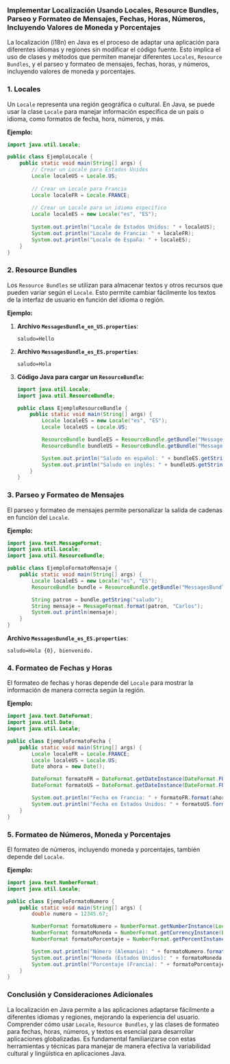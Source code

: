 ### Implementar Localización Usando Locales, Resource Bundles, Parseo y Formateo de Mensajes, Fechas, Horas, Números, Incluyendo Valores de Moneda y Porcentajes

La localización (i18n) en Java es el proceso de adaptar una aplicación para diferentes idiomas y regiones sin modificar el código fuente. Esto implica el uso de clases y métodos que permiten manejar diferentes `Locales`, `Resource Bundles`, y el parseo y formateo de mensajes, fechas, horas, y números, incluyendo valores de moneda y porcentajes.

### 1. Locales

Un `Locale` representa una región geográfica o cultural. En Java, se puede usar la clase `Locale` para manejar información específica de un país o idioma, como formatos de fecha, hora, números, y más.

**Ejemplo:**

```java
import java.util.Locale;

public class EjemploLocale {
    public static void main(String[] args) {
        // Crear un Locale para Estados Unidos
        Locale localeUS = Locale.US;
        
        // Crear un Locale para Francia
        Locale localeFR = Locale.FRANCE;
        
        // Crear un Locale para un idioma específico
        Locale localeES = new Locale("es", "ES");
        
        System.out.println("Locale de Estados Unidos: " + localeUS);
        System.out.println("Locale de Francia: " + localeFR);
        System.out.println("Locale de España: " + localeES);
    }
}
```

### 2. Resource Bundles

Los `Resource Bundles` se utilizan para almacenar textos y otros recursos que pueden variar según el `Locale`. Esto permite cambiar fácilmente los textos de la interfaz de usuario en función del idioma o región.

**Ejemplo:**

1. **Archivo `MessagesBundle_en_US.properties`**:
   ```properties
   saludo=Hello
   ```

2. **Archivo `MessagesBundle_es_ES.properties`**:
   ```properties
   saludo=Hola
   ```

3. **Código Java para cargar un `ResourceBundle`:**
   ```java
   import java.util.Locale;
   import java.util.ResourceBundle;

   public class EjemploResourceBundle {
       public static void main(String[] args) {
           Locale localeES = new Locale("es", "ES");
           Locale localeUS = Locale.US;

           ResourceBundle bundleES = ResourceBundle.getBundle("MessagesBundle", localeES);
           ResourceBundle bundleUS = ResourceBundle.getBundle("MessagesBundle", localeUS);

           System.out.println("Saludo en español: " + bundleES.getString("saludo"));
           System.out.println("Saludo en inglés: " + bundleUS.getString("saludo"));
       }
   }
   ```

### 3. Parseo y Formateo de Mensajes

El parseo y formateo de mensajes permite personalizar la salida de cadenas en función del `Locale`.

**Ejemplo:**

```java
import java.text.MessageFormat;
import java.util.Locale;
import java.util.ResourceBundle;

public class EjemploFormatoMensaje {
    public static void main(String[] args) {
        Locale localeES = new Locale("es", "ES");
        ResourceBundle bundle = ResourceBundle.getBundle("MessagesBundle", localeES);

        String patron = bundle.getString("saludo");
        String mensaje = MessageFormat.format(patron, "Carlos");
        System.out.println(mensaje);
    }
}
```

**Archivo `MessagesBundle_es_ES.properties`**:
```properties
saludo=Hola {0}, bienvenido.
```

### 4. Formateo de Fechas y Horas

El formateo de fechas y horas depende del `Locale` para mostrar la información de manera correcta según la región.

**Ejemplo:**

```java
import java.text.DateFormat;
import java.util.Date;
import java.util.Locale;

public class EjemploFormatoFecha {
    public static void main(String[] args) {
        Locale localeFR = Locale.FRANCE;
        Locale localeUS = Locale.US;
        Date ahora = new Date();

        DateFormat formatoFR = DateFormat.getDateInstance(DateFormat.FULL, localeFR);
        DateFormat formatoUS = DateFormat.getDateInstance(DateFormat.FULL, localeUS);

        System.out.println("Fecha en Francia: " + formatoFR.format(ahora));
        System.out.println("Fecha en Estados Unidos: " + formatoUS.format(ahora));
    }
}
```

### 5. Formateo de Números, Moneda y Porcentajes

El formateo de números, incluyendo moneda y porcentajes, también depende del `Locale`.

**Ejemplo:**

```java
import java.text.NumberFormat;
import java.util.Locale;

public class EjemploFormatoNumero {
    public static void main(String[] args) {
        double numero = 12345.67;

        NumberFormat formatoNumero = NumberFormat.getNumberInstance(Locale.GERMANY);
        NumberFormat formatoMoneda = NumberFormat.getCurrencyInstance(Locale.US);
        NumberFormat formatoPorcentaje = NumberFormat.getPercentInstance(Locale.FRANCE);

        System.out.println("Número (Alemania): " + formatoNumero.format(numero));
        System.out.println("Moneda (Estados Unidos): " + formatoMoneda.format(numero));
        System.out.println("Porcentaje (Francia): " + formatoPorcentaje.format(0.85));
    }
}
```

### Conclusión y Consideraciones Adicionales

La localización en Java permite a las aplicaciones adaptarse fácilmente a diferentes idiomas y regiones, mejorando la experiencia del usuario. Comprender cómo usar `Locale`, `Resource Bundles`, y las clases de formateo para fechas, horas, números, y textos es esencial para desarrollar aplicaciones globalizadas. Es fundamental familiarizarse con estas herramientas y técnicas para manejar de manera efectiva la variabilidad cultural y lingüística en aplicaciones Java.
